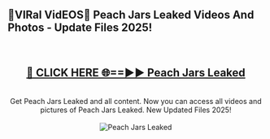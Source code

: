 <h2>🔴VIRal VidEOS🔴 Peach Jars Leaked Videos And Photos - Update Files 2025!</h2>
<br>
<div align="center">
<h2><a href="https://virallinks.top/odZfE0" rel="nofollow">🔴 CLICK HERE 🌐==►► Peach Jars Leaked</a></h2>
<br>
Get Peach Jars Leaked and all content. Now you can access all videos and pictures of Peach Jars Leaked. New Updated Files 2025!
<br>
<br>
<a href="https://virallinks.top/odZfE0" rel="nofollow" data-target="animated-image.originalLink"><img src="https://i.imgur.com/dJHk4Zq.gif)" alt="Peach Jars Leaked" style="max-width: 100%; display: inline-block;" data-target="animated-image.originalImage"></a>
</div>
<br>
